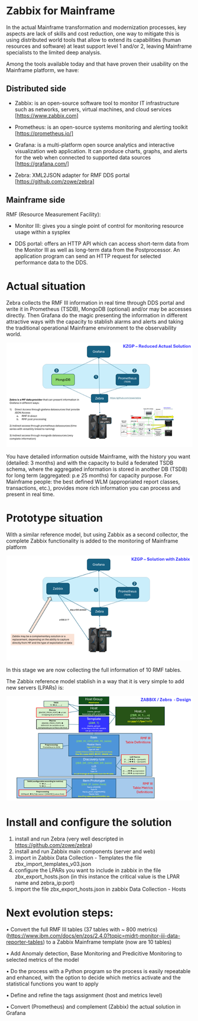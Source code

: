 # Zabbix for Mainframe

In the actual Mainframe transformation and modernization processes, key aspects are lack of skills and cost reduction, one way to mitigate this is using distributed world tools that allow to extend its capabilities (human resources and software) at least support level 1 and/or 2, leaving Mainframe specialists to the limited deep analysis.

Among the tools available today and that have proven their usability on the Mainframe platform, we have:

## Distributed side

  - Zabbix: is an open-source software tool to monitor IT infrastructure such as networks, servers, virtual machines, and cloud services [https://www.zabbix.com]

  - Prometheus: is an open-source systems monitoring and alerting toolkit [https://prometheus.io/]

  - Grafana:  is a multi-platform open source analytics and interactive visualization web application. It can produce charts, graphs, and alerts for the web when connected to supported data 
    sources [https://grafana.com/]

  - Zebra: XML2JSON adapter for RMF DDS portal [https://github.com/zowe/zebra] 

## Mainframe side

RMF (Resource Measurement Facility):

  - Monitor III: gives you a single point of control for monitoring resource usage within a sysplex

  - DDS portal: offers an HTTP API which can access short-term data from the Monitor III as well as long-term data from the Postprocessor. An application program can send an HTTP request for selected performance data to the DDS.

 
# Actual situation
Zebra collects the RMF III information in real time through DDS portal and write it in Prometheus (TSDB), MongoDB (optional) and/or may be accesses directly. Then Grafana do the magic presenting the information in different attractive ways with the capacity to stablish alarms and alerts and taking the traditional operational Mainframe environment to the observability world.

<IMG SRC = "https://github.com/fernandozangari/zabbix_for_mainframe/blob/main/SRC/reduced_actual_situation.png"> </IMG>

You have detailed information outside Mainframe, with the history you want (detailed: 3 months) and with the capacity to build a federated TSDB schema, where the aggregated information is stored in another DB (TSDB) for long term (aggregated: p.e 25 months) for capacity purpose.
For Mainframe people: the best defined WLM (appropriated report classes, transactions, etc.), provides more rich information you can process and present in real time.
 
 
# Prototype situation

With a similar reference model, but using Zabbix as a second collector, the complete Zabbix functionality is added to the monitoring of Mainframe platform 

<IMG SRC = "https://github.com/fernandozangari/zabbix_for_mainframe/blob/main/SRC/solution_with_zabbix.png"> </IMG>
 
In this stage we are now collecting the full information of 10 RMF tables.

The Zabbix reference model stablish in a way that it is very simple to add new servers (LPARs) is:


<IMG SRC = "https://github.com/fernandozangari/zabbix_for_mainframe/blob/main/SRC/zabbix_design.png"> </IMG>
 
# Install and configure the solution

1) install and run Zebra (very well descripted in https://github.com/zowe/zebra)
2) install and run Zabbix main components (server and web)
3) import in Zabbix Data Collection - Templates the file zbx_import_templates_v03.json
4) configure the LPARs you want to include in zabbix in the file zbx_export_hosts.json (in this instance the critical value is the LPAR name and zebra_ip:port)
5) import the file zbx_export_hosts.json in zabbix Data Collection - Hosts
 
# Next evolution steps:

•	Convert the full RMF III tables (37 tables with ~ 800 metrics) (https://www.ibm.com/docs/en/zos/2.4.0?topic=midrt-monitor-iii-data-reporter-tables) to a Zabbix Mainframe template (now are 10 tables)

•	Add Anomaly detection, Base Monitoring and Predicitive Monitoring to selected metrics of the model

•	Do the process with a Python program so the process is easily repeatable and enhanced, with the option to decide which metrics activate and the statistical functions you want to apply

•	Define and refine the tags assignment (host and metrics level)

•	Convert (Prometheus) and complement (Zabbix) the actual solution in Grafana





